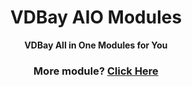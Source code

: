 <h1 align="center">VDBay AIO Modules</h1>

<div align="center">
  <strong>VDBay All in One Modules for You</strong>
  <h3>More module? <a href="https://t.me/vdbaymodule">Click Here</a></h3>
</div>
